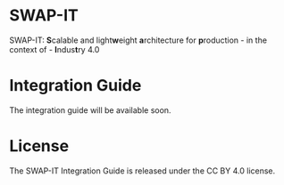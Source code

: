 # SWAP-IT

SWAP-IT: **S**calable and light**w**eight **a**rchitecture for **p**roduction - in the context of - **I**ndus**t**ry 4.0

# Integration Guide

The integration guide will be available soon.

# License

The SWAP-IT Integration Guide is released under the CC BY 4.0 license.